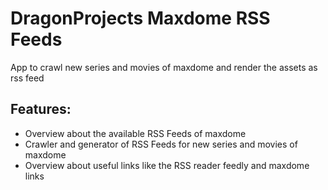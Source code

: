 # DragonProjects Maxdome RSS Feeds
App to crawl new series and movies of maxdome and render the assets as rss feed

## Features:
* Overview about the available RSS Feeds of maxdome
* Crawler and generator of RSS Feeds for new series and movies of maxdome
* Overview about useful links like the RSS reader feedly and maxdome links
